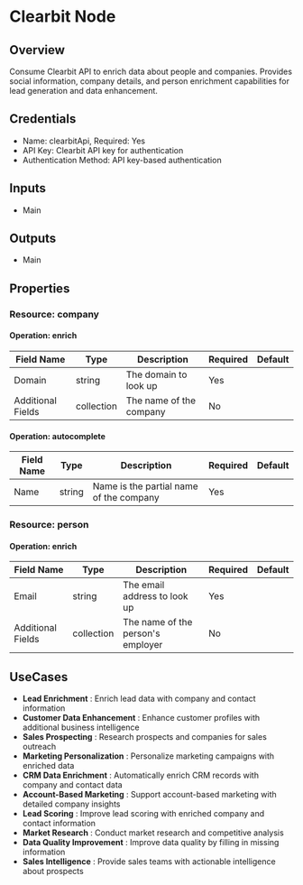 # Clearbit Node

## Overview

Consume Clearbit API to enrich data about people and companies. Provides social information, company details, and person enrichment capabilities for lead generation and data enhancement.

## Credentials

- Name: clearbitApi, Required: Yes
- API Key: Clearbit API key for authentication
- Authentication Method: API key-based authentication

## Inputs

- Main

## Outputs

- Main

## Properties

### Resource: company

#### Operation: enrich

| Field Name | Type | Description | Required | Default |
|---|---|---|---|---|
| Domain | string | The domain to look up | Yes |  |
| Additional Fields | collection | The name of the company | No |  |

#### Operation: autocomplete

| Field Name | Type | Description | Required | Default |
|---|---|---|---|---|
| Name | string | Name is the partial name of the company | Yes |  |

### Resource: person

#### Operation: enrich

| Field Name | Type | Description | Required | Default |
|---|---|---|---|---|
| Email | string | The email address to look up | Yes |  |
| Additional Fields | collection | The name of the person's employer | No |  |

## UseCases

- **Lead Enrichment** : Enrich lead data with company and contact information
- **Customer Data Enhancement** : Enhance customer profiles with additional business intelligence
- **Sales Prospecting** : Research prospects and companies for sales outreach
- **Marketing Personalization** : Personalize marketing campaigns with enriched data
- **CRM Data Enrichment** : Automatically enrich CRM records with company and contact data
- **Account-Based Marketing** : Support account-based marketing with detailed company insights
- **Lead Scoring** : Improve lead scoring with enriched company and contact information
- **Market Research** : Conduct market research and competitive analysis
- **Data Quality Improvement** : Improve data quality by filling in missing information
- **Sales Intelligence** : Provide sales teams with actionable intelligence about prospects

